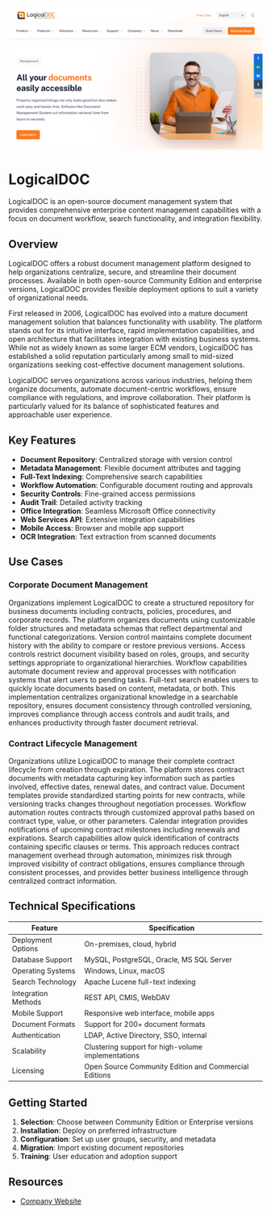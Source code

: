 ![LogicalDOC](assets\logicaldoc.png)

# LogicalDOC

LogicalDOC is an open-source document management system that provides comprehensive enterprise content management capabilities with a focus on document workflow, search functionality, and integration flexibility.

## Overview

LogicalDOC offers a robust document management platform designed to help organizations centralize, secure, and streamline their document processes. Available in both open-source Community Edition and enterprise versions, LogicalDOC provides flexible deployment options to suit a variety of organizational needs.

First released in 2006, LogicalDOC has evolved into a mature document management solution that balances functionality with usability. The platform stands out for its intuitive interface, rapid implementation capabilities, and open architecture that facilitates integration with existing business systems. While not as widely known as some larger ECM vendors, LogicalDOC has established a solid reputation particularly among small to mid-sized organizations seeking cost-effective document management solutions.

LogicalDOC serves organizations across various industries, helping them organize documents, automate document-centric workflows, ensure compliance with regulations, and improve collaboration. Their platform is particularly valued for its balance of sophisticated features and approachable user experience.

## Key Features

- **Document Repository**: Centralized storage with version control
- **Metadata Management**: Flexible document attributes and tagging
- **Full-Text Indexing**: Comprehensive search capabilities
- **Workflow Automation**: Configurable document routing and approvals
- **Security Controls**: Fine-grained access permissions
- **Audit Trail**: Detailed activity tracking
- **Office Integration**: Seamless Microsoft Office connectivity
- **Web Services API**: Extensive integration capabilities
- **Mobile Access**: Browser and mobile app support
- **OCR Integration**: Text extraction from scanned documents

## Use Cases

### Corporate Document Management

Organizations implement LogicalDOC to create a structured repository for business documents including contracts, policies, procedures, and corporate records. The platform organizes documents using customizable folder structures and metadata schemas that reflect departmental and functional categorizations. Version control maintains complete document history with the ability to compare or restore previous versions. Access controls restrict document visibility based on roles, groups, and security settings appropriate to organizational hierarchies. Workflow capabilities automate document review and approval processes with notification systems that alert users to pending tasks. Full-text search enables users to quickly locate documents based on content, metadata, or both. This implementation centralizes organizational knowledge in a searchable repository, ensures document consistency through controlled versioning, improves compliance through access controls and audit trails, and enhances productivity through faster document retrieval.

### Contract Lifecycle Management

Organizations utilize LogicalDOC to manage their complete contract lifecycle from creation through expiration. The platform stores contract documents with metadata capturing key information such as parties involved, effective dates, renewal dates, and contract value. Document templates provide standardized starting points for new contracts, while versioning tracks changes throughout negotiation processes. Workflow automation routes contracts through customized approval paths based on contract type, value, or other parameters. Calendar integration provides notifications of upcoming contract milestones including renewals and expirations. Search capabilities allow quick identification of contracts containing specific clauses or terms. This approach reduces contract management overhead through automation, minimizes risk through improved visibility of contract obligations, ensures compliance through consistent processes, and provides better business intelligence through centralized contract information.

## Technical Specifications

| Feature | Specification |
|---------|---------------|
| Deployment Options | On-premises, cloud, hybrid |
| Database Support | MySQL, PostgreSQL, Oracle, MS SQL Server |
| Operating Systems | Windows, Linux, macOS |
| Search Technology | Apache Lucene full-text indexing |
| Integration Methods | REST API, CMIS, WebDAV |
| Mobile Support | Responsive web interface, mobile apps |
| Document Formats | Support for 200+ document formats |
| Authentication | LDAP, Active Directory, SSO, internal |
| Scalability | Clustering support for high-volume implementations |
| Licensing | Open Source Community Edition and Commercial Editions |

## Getting Started

1. **Selection**: Choose between Community Edition or Enterprise versions
2. **Installation**: Deploy on preferred infrastructure
3. **Configuration**: Set up user groups, security, and metadata
4. **Migration**: Import existing document repositories
5. **Training**: User education and adoption support

## Resources

- [Company Website](https://www.logicaldoc.com/)
